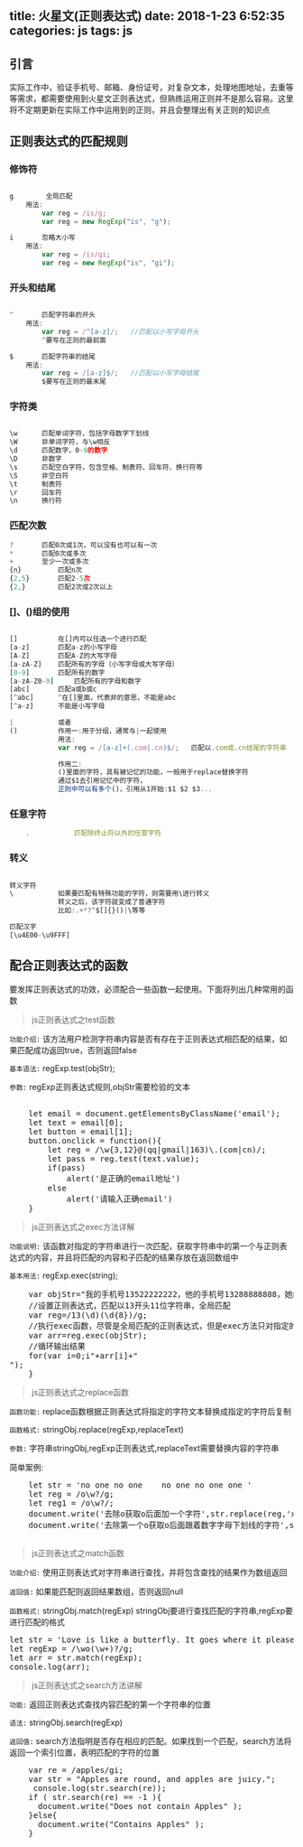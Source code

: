 title: 火星文(正则表达式)
date: 2018-1-23 6:52:35
categories: js
tags: js
---

## **引言**

实际工作中，验证手机号、邮箱、身份证号，对复杂文本，处理地图地址，去重等等需求，都需要使用到火星文正则表达式，但熟练运用正则并不是那么容易。这里将不定期更新在实际工作中运用到的正则，并且会整理出有关正则的知识点

<div><!--more--></div>

## 正则表达式的匹配规则

### 修饰符

```javascript

g 		 全局匹配
	用法:
		var reg = /is/g;
		var reg = new RegExp("is", "g");

i 		忽略大小写
	用法:
		var reg = /is/gi;
		var reg = new RegExp("is", "gi");

```

### 开头和结尾

```javascript

^ 		匹配字符串的开头
	用法:
		var reg = /^[a-z]/;   //匹配以小写字母开头
		^要写在正则的最前面

$ 		匹配字符串的结尾
	用法:
		var reg = /[a-z]$/;   //匹配以小写字母结尾
		$要写在正则的最末尾

```

### 字符类

```javascript

\w 		匹配单词字符，包括字母数字下划线
\W 		非单词字符，与\w相反
\d 		匹配数字，0-9的数字
\D 		非数字
\s 		匹配空白字符，包含空格、制表符、回车符、换行符等
\S 		非空白符
\t 		制表符
\r 		回车符
\n 		换行符

```

### 匹配次数

```javascript
? 		匹配0次或1次，可以没有也可以有一次
* 		匹配0次或多次
+ 		至少一次或多次
{n} 		匹配n次
{2,5}		匹配2-5次
{2,} 		匹配2次或2次以上

```

### []、()组的使用

```javascript

[] 			在[]内可以任选一个进行匹配
[a-z]  		匹配a-z的小写字母
[A-Z] 		匹配A-Z的大写字母
[a-zA-Z] 	匹配所有的字母（小写字母或大写字母）
[0-9] 		匹配所有的数字
[a-zA-Z0-9] 	匹配所有的字母和数字
[abc] 		匹配a或b或c
[^abc]   	^在[]里面，代表非的意思，不能是abc
[^a-z] 		不能是小写字母

| 			或者
() 			作用一:用于分组，通常与|一起使用
			用法:
			var reg = /[a-z]+(.com|.cn)$/;   匹配以.com或.cn结尾的字符串

			作用二:
			()里面的字符，具有被记忆的功能，一般用于replace替换字符
			通过$1去引用记忆中的字符，
			正则中可以有多个()，引用从1开始:$1 $2 $3...

```

### 任意字符

```javascript
	. 			匹配除终止符以外的任意字符

```


### 转义

```javascript

转义字符
\ 			如果要匹配有特殊功能的字符，则需要用\进行转义
			转义之后，该字符就变成了普通字符
			比如:.+*?^$[]{}()|\等等

匹配汉字
[\u4E00-\u9FFF]
```

## 配合正则表达式的函数

要发挥正则表达式的功效，必须配合一些函数一起使用。下面将列出几种常用的函数

> js正则表达式之test函数

```功能介绍:``` 该方法用户检测字符串内容是否有存在于正则表达式相匹配的结果，如果匹配成功返回true，否则返回false

```基本语法:``` regExp.test(objStr);

```参数:``` regExp正则表达式规则,objStr需要检验的文本

<pre>

	let email = document.getElementsByClassName('email');
	let text = email[0];
	let button = email[1];
	button.onclick = function(){
		let reg = /\w{3,12}@(qq|gmail|163)\.(com|cn)/;
		let pass = reg.test(text.value);
		if(pass)
			alert('是正确的email地址')
		else
			alert('请输入正确email')
	}
</pre>

> js正则表达式之exec方法详解

```功能说明:``` 该函数对指定的字符串进行一次匹配，获取字符串中的第一个与正则表达式的内容，并且将匹配的内容和子匹配的结果存放在返回数组中

```基本用法:``` regExp.exec(string);

<pre>
	var objStr="我的手机号13522222222，他的手机号13288888888，她的手机号码13699999999"; 
	//设置正则表达式，匹配以13开头11位字符串，全局匹配 
	var reg=/13(\d)(\d{8})/g; 
	//执行exec函数，尽管是全局匹配的正则表达式，但是exec方法只对指定的字符串进行一次匹配，获取字符串中第一个与正则表达式相匹配的内容，并且将匹配内容和子匹配的结果存储到返回的数组中 
	var arr=reg.exec(objStr); 
	//循环输出结果 
	for(var i=0;i<arr.length;i++){ 
		document.write("<li>"+arr[i]+"<br>"); 
	}
</pre>



> js正则表达式之replace函数

```函数功能:``` replace函数根据正则表达式将指定的字符文本替换成指定的字符后复制

```函数格式:``` stringObj.replace(regExp,replaceText)

```参数:``` 字符串stringObj,regExp正则表达式,replaceText需要替换内容的字符串


简单案例:
<pre>
	let str = 'no one no one    no one no one one '
	let reg = /o\w?/g;
	let reg1 = /o\w?/;
	document.write('去除o获取o后面加一个字符',str.replace(reg,'xx'));
	document.write('去除第一个o获取o后面跟着数字字母下划线的字符',str.replace(reg1,'xx'));

</pre>

> js正则表达式之match函数

```功能介绍:``` 使用正则表达式对字符串进行查找，并将包含查找的结果作为数组返回 

```返回值:``` 如果能匹配则返回结果数组，否则返回null

```函数格式:``` stringObj.match(regExp) stringObj要进行查找匹配的字符串,regExp要进行匹配的格式


<pre>
let str = 'Love is like a butterfly. It goes where it pleases and it pleases where it goes.'
let regExp = /\wo(\w+)?/g;
let arr = str.match(regExp);
console.log(arr);
</pre>


> js正则表达式之search方法讲解

```功能:``` 返回正则表达式查找内容匹配的第一个字符串的位置

```语法:``` stringObj.search(regExp)

```返回值:``` search方法指明是否存在相应的匹配。如果找到一个匹配，search方法将返回一个索引位置，表明匹配的字符的位置

<pre>
	var re = /apples/gi;
	var str = "Apples are round, and apples are juicy.";
	 console.log(str.search(re));
	if ( str.search(re) == -1 ){
	  document.write("Does not contain Apples" );
	}else{
	  document.write("Contains Apples" );
	}
</pre>





